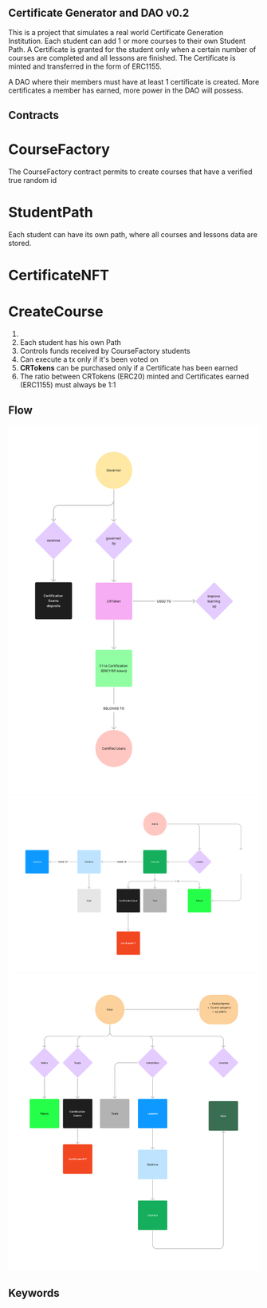 ## Certificate Generator and DAO v0.2

This is a project that simulates a real world Certificate Generation Institution.
Each student can add 1 or more courses to their own Student Path.
A Certificate is granted for the student only when a certain number of courses are completed 
and all lessons are finished. The Certificate is minted and transferred in the form of ERC1155.

A DAO where their members must have at least 1 certificate is created. More certificates a member has earned, more power in the DAO will possess.

## Contracts
# CourseFactory
The CourseFactory contract permits to create courses that have a verified true random id
# StudentPath
Each student can have its own path, where all courses and lessons data are stored.
# CertificateNFT

# CreateCourse


1. 
2. Each student has his own Path
3. Controls funds received by CourseFactory students
4. Can execute a tx only if it's been voted on
5. **CRTokens** can be purchased only if a Certificate has been earned
6. The ratio between CRTokens (ERC20) minted and Certificates earned (ERC1155) must always be 1:1

## Flow
<img src="img/flow_general.png" alt="DAO" width="600"/>
<img src="img/course_factory.png" alt="Factory" width="600"/>
<img src="img/student_path.png" alt="StudentPath" width="600"/>


## Keywords

